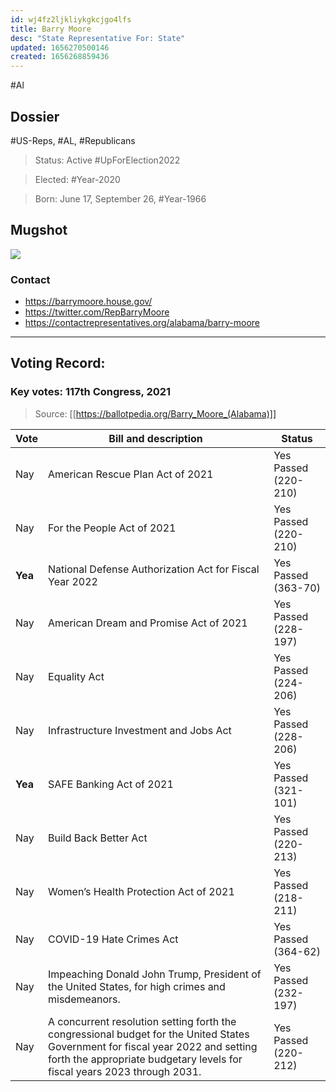 ```yaml
---
id: wj4fz2ljkliykgkcjgo4lfs
title: Barry Moore
desc: "State Representative For: State"
updated: 1656270500146
created: 1656268859436
---
```


#Al

## Dossier

#US-Reps, #AL, #Republicans

> Status: Active #UpForElection2022

> Elected: #Year-2020

> Born: June 17, September 26, #Year-1966

## Mugshot

![](/assets/images/2022-06-26-14-07-15.png)

### Contact

- https://barrymoore.house.gov/
- https://twitter.com/RepBarryMoore
- https://contactrepresentatives.org/alabama/barry-moore

---

## Voting Record:

### Key votes: 117th Congress, 2021

> Source: [[https://ballotpedia.org/Barry_Moore_(Alabama)]]

| Vote    | Bill and description                                                                                                                                                                                        | Status               |
| ------- | ----------------------------------------------------------------------------------------------------------------------------------------------------------------------------------------------------------- | -------------------- |
| Nay     | American Rescue Plan Act of 2021                                                                                                                                                                            | Yes Passed (220-210) |
| Nay     | For the People Act of 2021                                                                                                                                                                                  | Yes Passed (220-210) |
| **Yea** | National Defense Authorization Act for Fiscal Year 2022                                                                                                                                                     | Yes Passed (363-70)  |
| Nay     | American Dream and Promise Act of 2021                                                                                                                                                                      | Yes Passed (228-197) |
| Nay     | Equality Act                                                                                                                                                                                                | Yes Passed (224-206) |
| Nay     | Infrastructure Investment and Jobs Act                                                                                                                                                                      | Yes Passed (228-206) |
| **Yea** | SAFE Banking Act of 2021                                                                                                                                                                                    | Yes Passed (321-101) |
| Nay     | Build Back Better Act                                                                                                                                                                                       | Yes Passed (220-213) |
| Nay     | Women’s Health Protection Act of 2021                                                                                                                                                                       | Yes Passed (218-211) |
| Nay     | COVID-19 Hate Crimes Act                                                                                                                                                                                    | Yes Passed (364-62)  |
| Nay     | Impeaching Donald John Trump, President of the United States, for high crimes and misdemeanors.                                                                                                             | Yes Passed (232-197) |
| Nay     | A concurrent resolution setting forth the congressional budget for the United States Government for fiscal year 2022 and setting forth the appropriate budgetary levels for fiscal years 2023 through 2031. | Yes Passed (220-212) |
